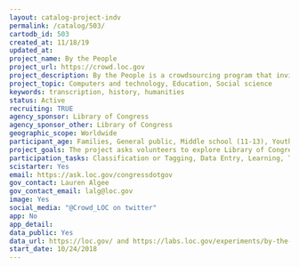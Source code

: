 ```yaml
---
layout: catalog-project-indv
permalink: /catalog/503/
cartodb_id: 503
created_at: 11/18/19
updated_at: 
project_name: By the People
project_url: https://crowd.loc.gov
project_description: By the People is a crowdsourcing program that invites the public to transcribe, review, and tag Library of Congress digitized historical documents as virtual volunteers. Volunteers contribute their valuable time and knowledge to create data that will improve search, readability, accessibility, and computationality of primary sources from collections that range from letters to Abraham Lincoln to the writings of Rosa Parks.
project_topic: Computers and technology, Education, Social science
keywords: transcription, history, humanities
status: Active
recruiting: TRUE
agency_sponsor: Library of Congress
agency_sponsor_other: Library of Congress
geographic_scope: Worldwide
participant_age: Families, General public, Middle school (11-13), Youth/teen (up to 17), Lifelong learners
project_goals: The project asks volunteers to explore Library of Congress digitized historical documents (mostly handwritten but some typed) and transcribe them, tag them, and review the transcriptions of other volunteers in order to make the texts keyword searchable, readable by individuals and accessibility technologies, and available for computation and digital scholarship.
participation_tasks: Classification or Tagging, Data Entry, Learning, Transcription
scistarter: Yes
email: https://ask.loc.gov/congressdotgov
gov_contact: Lauren Algee
gov_contact_email: lalg@loc.gov
image: Yes
social_media: "@Crowd_LOC on twitter"
app: No
app_detail: 
data_public: Yes
data_url: https://loc.gov/ and https://labs.loc.gov/experiments/by-the-people-datasets/
start_date: 10/24/2018
---
```

